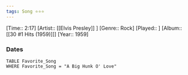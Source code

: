 ```yaml
---
tags: Song ⭐⭐⭐ 
---
```

[Time:: 2:17]
[Artist:: [[Elvis Presley]] ]
[Genre:: Rock]
[Played:: ]
[Album:: [[30 #1 Hits (1959)]]]
[Year:: 1959]
### Dates
````dataview
TABLE Favorite_Song
WHERE Favorite_Song = "A Big Hunk O' Love"
````